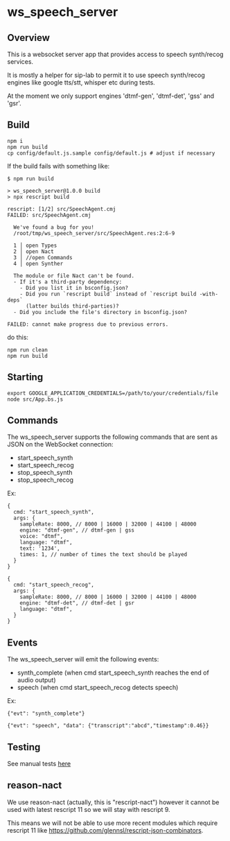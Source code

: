 # ws_speech_server

## Overview

This is a websocket server app that provides access to speech synth/recog services.

It is mostly a helper for sip-lab to permit it to use speech synth/recog engines like google tts/stt, whisper etc during tests.

At the moment we only support engines 'dtmf-gen', 'dtmf-det', 'gss' and 'gsr'.

## Build

```
npm i
npm run build
cp config/default.js.sample config/default.js # adjust if necessary
```

If the build fails with something like:
```
$ npm run build

> ws_speech_server@1.0.0 build
> npx rescript build                                                                       

rescript: [1/2] src/SpeechAgent.cmj
FAILED: src/SpeechAgent.cmj
                                             
  We've found a bug for you!
  /root/tmp/ws_speech_server/src/SpeechAgent.res:2:6-9
                                             
  1 │ open Types                     
  2 │ open Nact                        
  3 │ //open Commands                                                                      
  4 │ open Synther                  
                                                                                           
  The module or file Nact can't be found.
  - If it's a third-party dependency:                                                      
    - Did you list it in bsconfig.json?                                                    
    - Did you run `rescript build` instead of `rescript build -with-deps`
      (latter builds third-parties)?
  - Did you include the file's directory in bsconfig.json?
                                             
FAILED: cannot make progress due to previous errors.
```
do this:
```
npm run clean
npm run build
```

## Starting
```
export GOOGLE_APPLICATION_CREDENTIALS=/path/to/your/credentials/file
node src/App.bs.js
```

## Commands
The ws_speech_server supports the following commands that are sent as JSON on the WebSocket connection:
  - start_speech_synth
  - start_speech_recog
  - stop_speech_synth
  - stop_speech_recog

Ex:
```
{
  cmd: "start_speech_synth",
  args: {
    sampleRate: 8000, // 8000 | 16000 | 32000 | 44100 | 48000
    engine: "dtmf-gen", // dtmf-gen | gss
    voice: "dtmf",
    language: "dtmf",
    text: '1234',
    times: 1, // number of times the text should be played
  }
}

{
  cmd: "start_speech_recog",
  args: {
    sampleRate: 8000, // 8000 | 16000 | 32000 | 44100 | 48000
    engine: "dtmf-det", // dtmf-det | gsr
    language: "dtmf",
  }
}
```

## Events

The ws_speech_server will emit the following events:

  - synth_complete (when cmd start_speech_synth reaches the end of audio output)
  - speech (when cmd start_speech_recog detects speech)

Ex:
```
{"evt": "synth_complete"}

{"evt": "speech", "data": {"transcript":"abcd","timestamp":0.46}}
```

## Testing

See manual tests [here](https://github.com/MayamaTakeshi/ws_speech_server/tree/main/tests/manual)

## reason-nact

We use reason-nact (actually, this is "rescript-nact") however it cannot be used with latest rescript 11 so we will stay with rescript 9.

This means we will not be able to use more recent modules which require rescript 11 like https://github.com/glennsl/rescript-json-combinators.


